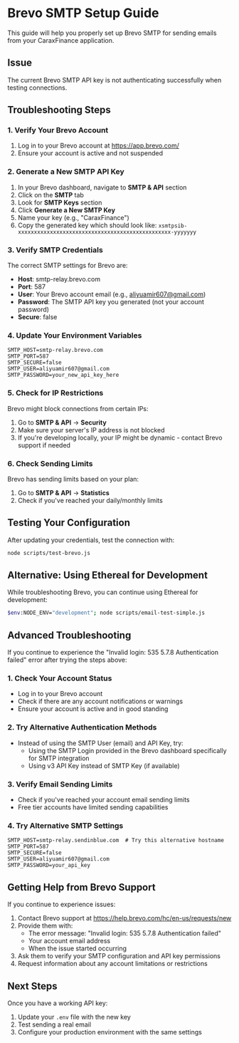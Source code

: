 # Brevo SMTP Setup Guide

This guide will help you properly set up Brevo SMTP for sending emails from your CaraxFinance application.

## Issue

The current Brevo SMTP API key is not authenticating successfully when testing connections.

## Troubleshooting Steps

### 1. Verify Your Brevo Account

1. Log in to your Brevo account at https://app.brevo.com/
2. Ensure your account is active and not suspended

### 2. Generate a New SMTP API Key

1. In your Brevo dashboard, navigate to **SMTP & API** section
2. Click on the **SMTP** tab
3. Look for **SMTP Keys** section
4. Click **Generate a New SMTP Key**
5. Name your key (e.g., "CaraxFinance")
6. Copy the generated key which should look like: `xsmtpsib-xxxxxxxxxxxxxxxxxxxxxxxxxxxxxxxxxxxxxxxxxxxxxxxx-yyyyyyy`

### 3. Verify SMTP Credentials

The correct SMTP settings for Brevo are:
- **Host**: smtp-relay.brevo.com
- **Port**: 587
- **User**: Your Brevo account email (e.g., aliyuamir607@gmail.com)
- **Password**: The SMTP API key you generated (not your account password)
- **Secure**: false

### 4. Update Your Environment Variables

```
SMTP_HOST=smtp-relay.brevo.com
SMTP_PORT=587
SMTP_SECURE=false
SMTP_USER=aliyuamir607@gmail.com
SMTP_PASSWORD=your_new_api_key_here
```

### 5. Check for IP Restrictions

Brevo might block connections from certain IPs:
1. Go to **SMTP & API** → **Security**
2. Make sure your server's IP address is not blocked
3. If you're developing locally, your IP might be dynamic - contact Brevo support if needed

### 6. Check Sending Limits

Brevo has sending limits based on your plan:
1. Go to **SMTP & API** → **Statistics**
2. Check if you've reached your daily/monthly limits

## Testing Your Configuration

After updating your credentials, test the connection with:

```bash
node scripts/test-brevo.js
```

## Alternative: Using Ethereal for Development

While troubleshooting Brevo, you can continue using Ethereal for development:

```bash
$env:NODE_ENV="development"; node scripts/email-test-simple.js
```

## Advanced Troubleshooting

If you continue to experience the "Invalid login: 535 5.7.8 Authentication failed" error after trying the steps above:

### 1. Check Your Account Status
- Log in to your Brevo account
- Check if there are any account notifications or warnings
- Ensure your account is active and in good standing

### 2. Try Alternative Authentication Methods
- Instead of using the SMTP User (email) and API Key, try:
  - Using the SMTP Login provided in the Brevo dashboard specifically for SMTP integration
  - Using v3 API Key instead of SMTP Key (if available)

### 3. Verify Email Sending Limits
- Check if you've reached your account email sending limits
- Free tier accounts have limited sending capabilities

### 4. Try Alternative SMTP Settings
```
SMTP_HOST=smtp-relay.sendinblue.com  # Try this alternative hostname
SMTP_PORT=587
SMTP_SECURE=false
SMTP_USER=aliyuamir607@gmail.com
SMTP_PASSWORD=your_api_key
```

## Getting Help from Brevo Support

If you continue to experience issues:
1. Contact Brevo support at https://help.brevo.com/hc/en-us/requests/new
2. Provide them with:
   - The error message: "Invalid login: 535 5.7.8 Authentication failed"
   - Your account email address
   - When the issue started occurring
3. Ask them to verify your SMTP configuration and API key permissions
4. Request information about any account limitations or restrictions

## Next Steps

Once you have a working API key:
1. Update your `.env` file with the new key
2. Test sending a real email
3. Configure your production environment with the same settings